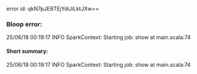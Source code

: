 error id: qkN7pJE8TEjYdiJiLktJXw==
### Bloop error:

25/06/18 00:19:17 INFO SparkContext: Starting job: show at main.scala:74
#### Short summary: 

25/06/18 00:19:17 INFO SparkContext: Starting job: show at main.scala:74
